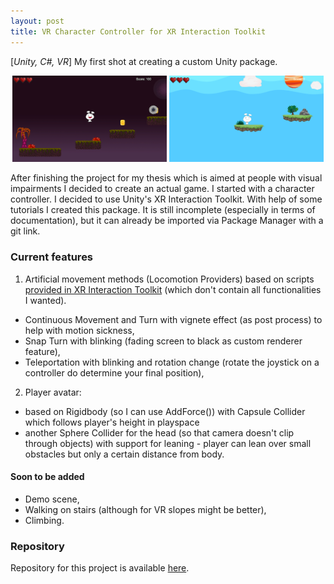 ```yaml
---
layout: post
title: VR Character Controller for XR Interaction Toolkit
---
```


[*Unity, C#, VR*] My first shot at creating a custom Unity package.
<p align="middle">
  <img src="/images/oswald1.png" width="49%" />
  <img src="/images/oswald2.png" width="49%" /> 
</p>

After finishing the project for my thesis which is aimed at people with visual impairments I decided to create an actual game. I started with a character controller.
I decided to use Unity's XR Interaction Toolkit. With help of some tutorials I created this package. It is still incomplete (especially in terms of documentation), 
but it can already be imported via Package Manager with a git link.

### Current features

1. Artificial movement methods (Locomotion Providers) based on scripts 
[provided in XR Interaction Toolkit](https://docs.unity3d.com/Packages/com.unity.xr.interaction.toolkit@1.0/manual/locomotion.html)
(which don't contain all functionalities I wanted).
  - Continuous Movement and Turn with vignete effect (as post process) to help with motion sickness,
  - Snap Turn with blinking (fading screen to black as custom renderer feature),
  - Teleportation with blinking and rotation change (rotate the joystick on a controller do determine your final position),
2. Player avatar:
  - based on Rigidbody (so I can use AddForce()) with Capsule Collider which follows player's height in playspace
  - another Sphere Collider for the head (so that camera doesn't clip through objects) with support for leaning - player can lean over small obstacles but only a certain distance from body. 

#### Soon to be added

- Demo scene,
- Walking on stairs (although for VR slopes might be better),
- Climbing.

### Repository
Repository for this project is available [here](https://github.com/kmisiewicz/vr-controller-xrit).
